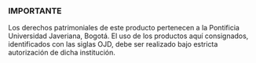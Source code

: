 ### IMPORTANTE

Los derechos patrimoniales de este producto pertenecen a la Pontificia Universidad Javeriana, Bogotá. 
El uso de los productos aquí consignados, identificados con las siglas OJD, debe ser realizado bajo 
estricta autorización de dicha institución.


